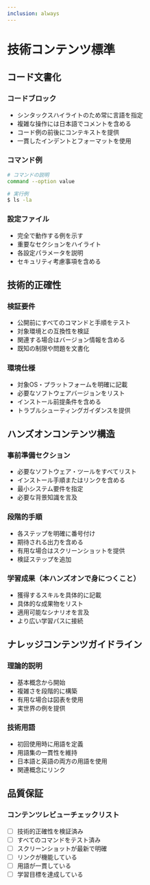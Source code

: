 ```yaml
---
inclusion: always
---
```


# 技術コンテンツ標準

## コード文書化

### コードブロック
- シンタックスハイライトのため常に言語を指定
- 複雑な操作には日本語でコメントを含める
- コード例の前後にコンテキストを提供
- 一貫したインデントとフォーマットを使用

### コマンド例
```bash
# コマンドの説明
command --option value

# 実行例
$ ls -la
```

### 設定ファイル
- 完全で動作する例を示す
- 重要なセクションをハイライト
- 各設定パラメータを説明
- セキュリティ考慮事項を含める

## 技術的正確性

### 検証要件
- 公開前にすべてのコマンドと手順をテスト
- 対象環境との互換性を検証
- 関連する場合はバージョン情報を含める
- 既知の制限や問題を文書化

### 環境仕様
- 対象OS・プラットフォームを明確に記載
- 必要なソフトウェアバージョンをリスト
- インストール前提条件を含める
- トラブルシューティングガイダンスを提供

## ハンズオンコンテンツ構造

### 事前準備セクション
- 必要なソフトウェア・ツールをすべてリスト
- インストール手順またはリンクを含める
- 最小システム要件を指定
- 必要な背景知識を言及

### 段階的手順
- 各ステップを明確に番号付け
- 期待される出力を含める
- 有用な場合はスクリーンショットを提供
- 検証ステップを追加

### 学習成果（本ハンズオンで身につくこと）
- 獲得するスキルを具体的に記載
- 具体的な成果物をリスト
- 適用可能なシナリオを言及
- より広い学習パスに接続

## ナレッジコンテンツガイドライン

### 理論的説明
- 基本概念から開始
- 複雑さを段階的に構築
- 有用な場合は図表を使用
- 実世界の例を提供

### 技術用語
- 初回使用時に用語を定義
- 用語集の一貫性を維持
- 日本語と英語の両方の用語を使用
- 関連概念にリンク

## 品質保証

### コンテンツレビューチェックリスト
- [ ] 技術的正確性を検証済み
- [ ] すべてのコマンドをテスト済み
- [ ] スクリーンショットが最新で明確
- [ ] リンクが機能している
- [ ] 用語が一貫している
- [ ] 学習目標を達成している